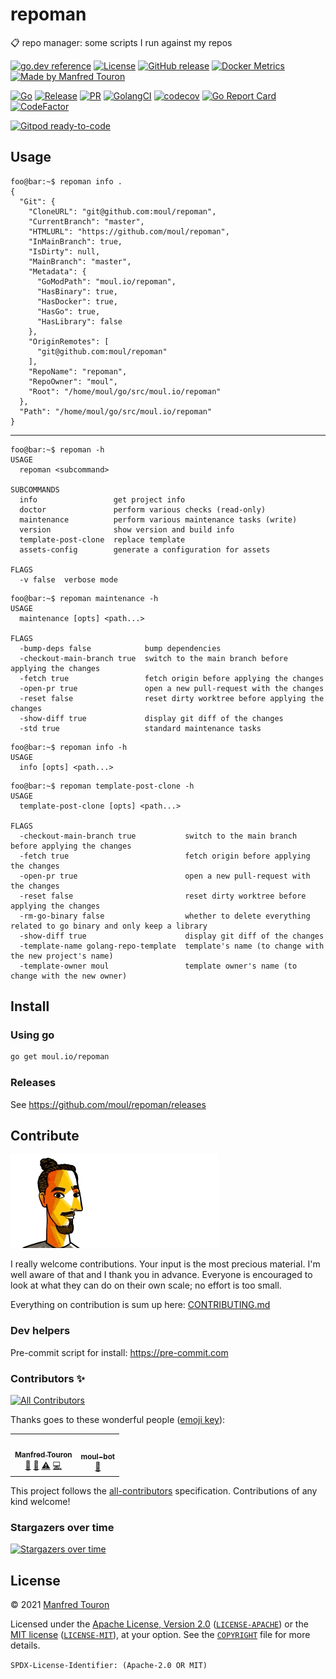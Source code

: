 # repoman

📋 repo manager: some scripts I run against my repos

[![go.dev reference](https://img.shields.io/badge/go.dev-reference-007d9c?logo=go&logoColor=white)](https://pkg.go.dev/moul.io/repoman)
[![License](https://img.shields.io/badge/license-Apache--2.0%20%2F%20MIT-%2397ca00.svg)](https://github.com/moul/repoman/blob/main/COPYRIGHT)
[![GitHub release](https://img.shields.io/github/release/moul/repoman.svg)](https://github.com/moul/repoman/releases)
[![Docker Metrics](https://images.microbadger.com/badges/image/moul/repoman.svg)](https://microbadger.com/images/moul/repoman)
[![Made by Manfred Touron](https://img.shields.io/badge/made%20by-Manfred%20Touron-blue.svg?style=flat)](https://manfred.life/)

[![Go](https://github.com/moul/repoman/workflows/Go/badge.svg)](https://github.com/moul/repoman/actions?query=workflow%3AGo)
[![Release](https://github.com/moul/repoman/workflows/Release/badge.svg)](https://github.com/moul/repoman/actions?query=workflow%3ARelease)
[![PR](https://github.com/moul/repoman/workflows/PR/badge.svg)](https://github.com/moul/repoman/actions?query=workflow%3APR)
[![GolangCI](https://golangci.com/badges/github.com/moul/repoman.svg)](https://golangci.com/r/github.com/moul/repoman)
[![codecov](https://codecov.io/gh/moul/repoman/branch/main/graph/badge.svg)](https://codecov.io/gh/moul/repoman)
[![Go Report Card](https://goreportcard.com/badge/moul.io/repoman)](https://goreportcard.com/report/moul.io/repoman)
[![CodeFactor](https://www.codefactor.io/repository/github/moul/repoman/badge)](https://www.codefactor.io/repository/github/moul/repoman)

[![Gitpod ready-to-code](https://img.shields.io/badge/Gitpod-ready--to--code-blue?logo=gitpod)](https://gitpod.io/#https://github.com/moul/repoman)

## Usage

[embedmd]:# (.tmp/example-info.txt console)
```console
foo@bar:~$ repoman info .
{
  "Git": {
    "CloneURL": "git@github.com:moul/repoman",
    "CurrentBranch": "master",
    "HTMLURL": "https://github.com/moul/repoman",
    "InMainBranch": true,
    "IsDirty": null,
    "MainBranch": "master",
    "Metadata": {
      "GoModPath": "moul.io/repoman",
      "HasBinary": true,
      "HasDocker": true,
      "HasGo": true,
      "HasLibrary": false
    },
    "OriginRemotes": [
      "git@github.com:moul/repoman"
    ],
    "RepoName": "repoman",
    "RepoOwner": "moul",
    "Root": "/home/moul/go/src/moul.io/repoman"
  },
  "Path": "/home/moul/go/src/moul.io/repoman"
}
```

---

[embedmd]:# (.tmp/usage.txt console)
```console
foo@bar:~$ repoman -h
USAGE
  repoman <subcommand>

SUBCOMMANDS
  info                 get project info
  doctor               perform various checks (read-only)
  maintenance          perform various maintenance tasks (write)
  version              show version and build info
  template-post-clone  replace template
  assets-config        generate a configuration for assets

FLAGS
  -v false  verbose mode
```

[embedmd]:# (.tmp/usage-maintenance.txt console)
```console
foo@bar:~$ repoman maintenance -h
USAGE
  maintenance [opts] <path...>

FLAGS
  -bump-deps false            bump dependencies
  -checkout-main-branch true  switch to the main branch before applying the changes
  -fetch true                 fetch origin before applying the changes
  -open-pr true               open a new pull-request with the changes
  -reset false                reset dirty worktree before applying the changes
  -show-diff true             display git diff of the changes
  -std true                   standard maintenance tasks
```

[embedmd]:# (.tmp/usage-info.txt console)
```console
foo@bar:~$ repoman info -h
USAGE
  info [opts] <path...>
```

[embedmd]:# (.tmp/usage-template-post-clone.txt console)
```console
foo@bar:~$ repoman template-post-clone -h
USAGE
  template-post-clone [opts] <path...>

FLAGS
  -checkout-main-branch true           switch to the main branch before applying the changes
  -fetch true                          fetch origin before applying the changes
  -open-pr true                        open a new pull-request with the changes
  -reset false                         reset dirty worktree before applying the changes
  -rm-go-binary false                  whether to delete everything related to go binary and only keep a library
  -show-diff true                      display git diff of the changes
  -template-name golang-repo-template  template's name (to change with the new project's name)
  -template-owner moul                 template owner's name (to change with the new owner)
```

## Install

### Using go

```sh
go get moul.io/repoman
```

### Releases

See https://github.com/moul/repoman/releases

## Contribute

![Contribute <3](https://raw.githubusercontent.com/moul/moul/main/contribute.gif)

I really welcome contributions.
Your input is the most precious material.
I'm well aware of that and I thank you in advance.
Everyone is encouraged to look at what they can do on their own scale;
no effort is too small.

Everything on contribution is sum up here: [CONTRIBUTING.md](./CONTRIBUTING.md)

### Dev helpers

Pre-commit script for install: https://pre-commit.com

### Contributors ✨

<!-- ALL-CONTRIBUTORS-BADGE:START - Do not remove or modify this section -->
[![All Contributors](https://img.shields.io/badge/all_contributors-2-orange.svg)](#contributors)
<!-- ALL-CONTRIBUTORS-BADGE:END -->

Thanks goes to these wonderful people ([emoji key](https://allcontributors.org/docs/en/emoji-key)):

<!-- ALL-CONTRIBUTORS-LIST:START - Do not remove or modify this section -->
<!-- prettier-ignore-start -->
<!-- markdownlint-disable -->
<table>
  <tr>
    <td align="center"><a href="http://manfred.life"><img src="https://avatars1.githubusercontent.com/u/94029?v=4" width="100px;" alt=""/><br /><sub><b>Manfred Touron</b></sub></a><br /><a href="#maintenance-moul" title="Maintenance">🚧</a> <a href="https://github.com/moul/repoman/commits?author=moul" title="Documentation">📖</a> <a href="https://github.com/moul/repoman/commits?author=moul" title="Tests">⚠️</a> <a href="https://github.com/moul/repoman/commits?author=moul" title="Code">💻</a></td>
    <td align="center"><a href="https://manfred.life/moul-bot"><img src="https://avatars1.githubusercontent.com/u/41326314?v=4" width="100px;" alt=""/><br /><sub><b>moul-bot</b></sub></a><br /><a href="#maintenance-moul-bot" title="Maintenance">🚧</a></td>
  </tr>
</table>

<!-- markdownlint-enable -->
<!-- prettier-ignore-end -->
<!-- ALL-CONTRIBUTORS-LIST:END -->

This project follows the [all-contributors](https://github.com/all-contributors/all-contributors)
specification. Contributions of any kind welcome!

### Stargazers over time

[![Stargazers over time](https://starchart.cc/moul/repoman.svg)](https://starchart.cc/moul/repoman)

## License

© 2021   [Manfred Touron](https://manfred.life)

Licensed under the [Apache License, Version 2.0](https://www.apache.org/licenses/LICENSE-2.0)
([`LICENSE-APACHE`](LICENSE-APACHE)) or the [MIT license](https://opensource.org/licenses/MIT)
([`LICENSE-MIT`](LICENSE-MIT)), at your option.
See the [`COPYRIGHT`](COPYRIGHT) file for more details.

`SPDX-License-Identifier: (Apache-2.0 OR MIT)`
